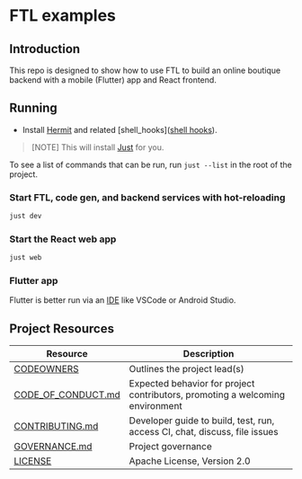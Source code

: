 # FTL examples

## Introduction

This repo is designed to show how to use FTL to build an online boutique backend with a mobile (Flutter) app and React frontend.

## Running

* Install [Hermit](https://cashapp.github.io/hermit/usage/get-started/) and related [shell_hooks]([shell hooks](https://cashapp.github.io/hermit/usage/shell/)). 

>[NOTE] This will install [Just](https://github.com/casey/just) for you.

To see a list of commands that can be run, run `just --list` in the root of the project.

### Start FTL, code gen, and backend services with hot-reloading

```bash
just dev
```

### Start the React web app

```bash
just web
```

### Flutter app

Flutter is better run via an [IDE](https://docs.flutter.dev/get-started/editor?tab=vscode) like VSCode or Android Studio.

## Project Resources

| Resource                                   | Description                                                                    |
| ------------------------------------------ | ------------------------------------------------------------------------------ |
| [CODEOWNERS](./CODEOWNERS)                 | Outlines the project lead(s)                                                   |
| [CODE_OF_CONDUCT.md](./CODE_OF_CONDUCT.md) | Expected behavior for project contributors, promoting a welcoming environment |
| [CONTRIBUTING.md](./CONTRIBUTING.md)       | Developer guide to build, test, run, access CI, chat, discuss, file issues     |
| [GOVERNANCE.md](./GOVERNANCE.md)           | Project governance                                                             |
| [LICENSE](./LICENSE)                       | Apache License, Version 2.0                                                    |
